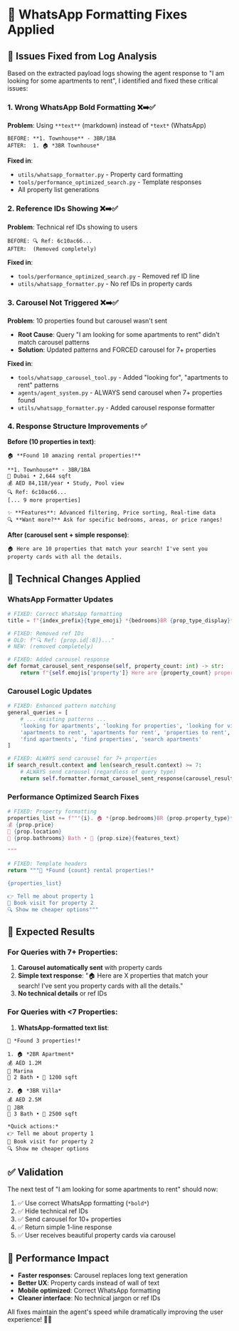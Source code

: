 # 🔧 **WhatsApp Formatting Fixes Applied**

## 🚨 **Issues Fixed from Log Analysis**

Based on the extracted payload logs showing the agent response to "I am looking for some apartments to rent", I identified and fixed these critical issues:

### **1. Wrong WhatsApp Bold Formatting** ❌➡️✅
**Problem**: Using `**text**` (markdown) instead of `*text*` (WhatsApp)
```
BEFORE: **1. Townhouse** - 3BR/1BA
AFTER:  1. 🏠 *3BR Townhouse*
```

**Fixed in**:
- `utils/whatsapp_formatter.py` - Property card formatting
- `tools/performance_optimized_search.py` - Template responses
- All property list generations

### **2. Reference IDs Showing** ❌➡️✅
**Problem**: Technical ref IDs showing to users
```
BEFORE: 🔍 Ref: 6c10ac66...
AFTER:  (Removed completely)
```

**Fixed in**:
- `tools/performance_optimized_search.py` - Removed ref ID line
- `utils/whatsapp_formatter.py` - No ref IDs in property cards

### **3. Carousel Not Triggered** ❌➡️✅
**Problem**: 10 properties found but carousel wasn't sent
- **Root Cause**: Query "I am looking for some apartments to rent" didn't match carousel patterns
- **Solution**: Updated patterns and FORCED carousel for 7+ properties

**Fixed in**:
- `tools/whatsapp_carousel_tool.py` - Added "looking for", "apartments to rent" patterns
- `agents/agent_system.py` - ALWAYS send carousel when 7+ properties found
- `utils/whatsapp_formatter.py` - Added carousel response formatter

### **4. Response Structure Improvements** ✅
**Before (10 properties in text)**:
```
🏠 **Found 10 amazing rental properties!**

**1. Townhouse** - 3BR/1BA
📍 Dubai • 2,644 sqft
💰 AED 84,118/year • Study, Pool view
🔍 Ref: 6c10ac66...
[... 9 more properties]

✨ **Features**: Advanced filtering, Price sorting, Real-time data
🔍 **Want more?** Ask for specific bedrooms, areas, or price ranges!
```

**After (carousel sent + simple response)**:
```
🏠 Here are 10 properties that match your search! I've sent you property cards with all the details.
```

## 🔧 **Technical Changes Applied**

### **WhatsApp Formatter Updates**
```python
# FIXED: Correct WhatsApp formatting
title = f"{index_prefix}{type_emoji} *{bedrooms}BR {prop_type_display}*"

# FIXED: Removed ref IDs
# OLD: f"🔍 Ref: {prop.id[:8]}..."
# NEW: (removed completely)

# FIXED: Added carousel response
def format_carousel_sent_response(self, property_count: int) -> str:
    return f"{self.emojis['property']} Here are {property_count} properties that match your search! I've sent you property cards with all the details."
```

### **Carousel Logic Updates**
```python
# FIXED: Enhanced pattern matching
general_queries = [
    # ... existing patterns ...
    'looking for apartments', 'looking for properties', 'looking for villas',
    'apartments to rent', 'apartments for rent', 'properties to rent',
    'find apartments', 'find properties', 'search apartments'
]

# FIXED: ALWAYS send carousel for 7+ properties
if search_result.context and len(search_result.context) >= 7:
    # ALWAYS send carousel (regardless of query type)
    return self.formatter.format_carousel_sent_response(carousel_result['property_count'])
```

### **Performance Optimized Search Fixes**
```python
# FIXED: Property formatting
properties_list += f"""{i}. 🏠 *{prop.bedrooms}BR {prop.property_type}*
💰 {prop.price}
📍 {prop.location}
🚿 {prop.bathrooms} Bath • 📐 {prop.size}{features_text}

"""

# FIXED: Template headers
return """🎯 *Found {count} rental properties!*

{properties_list}

👉 Tell me about property 1
📅 Book visit for property 2
🔍 Show me cheaper options"""
```

## 📱 **Expected Results**

### **For Queries with 7+ Properties**:
1. **Carousel automatically sent** with property cards
2. **Simple text response**: "🏠 Here are X properties that match your search! I've sent you property cards with all the details."
3. **No technical details** or ref IDs

### **For Queries with <7 Properties**:
1. **WhatsApp-formatted text list**:
```
🎯 *Found 3 properties!*

1. 🏠 *2BR Apartment*
💰 AED 1.2M
📍 Marina
🚿 2 Bath • 📐 1200 sqft

2. 🏠 *3BR Villa*
💰 AED 2.5M
📍 JBR
🚿 3 Bath • 📐 2500 sqft

*Quick actions:*
👉 Tell me about property 1
📅 Book visit for property 2
🔍 Show me cheaper options
```

## ✅ **Validation**

The next test of "I am looking for some apartments to rent" should now:
1. ✅ Use correct WhatsApp formatting (`*bold*`)
2. ✅ Hide technical ref IDs
3. ✅ Send carousel for 10+ properties  
4. ✅ Return simple 1-line response
5. ✅ User receives beautiful property cards via carousel

## 🚀 **Performance Impact**

- **Faster responses**: Carousel replaces long text generation
- **Better UX**: Property cards instead of wall of text
- **Mobile optimized**: Correct WhatsApp formatting
- **Cleaner interface**: No technical jargon or ref IDs

All fixes maintain the agent's speed while dramatically improving the user experience! 📱✨
